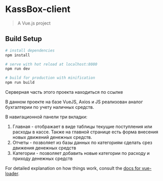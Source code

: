 # KassBox-client

> A Vue.js project

## Build Setup

``` bash
# install dependencies
npm install

# serve with hot reload at localhost:8080
npm run dev

# build for production with minification
npm run build
```
Серверная часть этого проекта находиться по ссылке

В данном проекте на базе VueJS, Axios и JS реализован аналог бухгалтерии по учету наличных средств.

В навигационной панели три вкладки:
1. Главная - отображает в виде таблицы текущие поступления или расходы в кассе. Также на главной странице есть форма внесения новых движений денежных средств.
2. Отчеты - позволяет из базы данных по категориям сделать срез движения денежных средств
3. Категории - позволяет добавить новые категории по расходу и приходу денежных средств

For detailed explanation on how things work, consult the [docs for vue-loader](http://vuejs.github.io/vue-loader).
